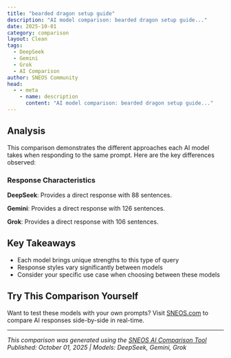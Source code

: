```yaml
---
title: "bearded dragon setup guide"
description: "AI model comparison: bearded dragon setup guide..."
date: 2025-10-01
category: comparison
layout: Clean
tags:
  - DeepSeek
  - Gemini
  - Grok
  - AI Comparison
author: SNEOS Community
head:
  - - meta
    - name: description
      content: "AI model comparison: bearded dragon setup guide..."
---
```


<ChatComparison
  title="bearded dragon setup guide"
  prompt="bearded dragon setup guide"
  :responses='{
    "DeepSeek": "Of course! Here is a comprehensive, step-by-step guide to setting up the perfect home for your new bearded dragon.\n\nThis guide is broken down into the essential components: the enclosure, heating, lighting, substrate, and decor.\n\n---\n\n### **Step 1: Choosing the Enclosure (The Vivarium)**\n\nThis is your dragon\u0027s entire world, so size and quality are crucial.\n\n*   **Tank Size:** **Bigger is always better.**\n    *   **Minimum for an adult:** 120-gallon (4ft x 2ft x 2ft). This is the modern, recommended standard.\n    *   **For a juvenile:** You can start with a 40-gallon breeder tank, but be prepared to upgrade quickly. It\u0027s often more cost-effective to buy the adult-size enclosure from the start.\n*   **Tank Type:**\n    *   **Front-Opening Terrarium:** Highly recommended. They are less stressful for your beardie as you aren\u0027t reaching down from above (like a predator). They also hold heat and humidity well.\n    *   **Glass Aquarium:** A common starter option, but screen tops can make it hard to maintain proper heat and humidity.\n    *   **PVC Enclosure:** Excellent for heat and humidity retention, lightweight, and durable.\n\n---\n\n### **Step 2: Heating \u0026 Temperature Gradients**\n\nBearded dragons are ectotherms and need external heat to digest food and regulate their body temperature. You must create a **temperature gradient**.\n\n*   **Basking Spot:** One end of the tank needs a hot, focused basking area.\n    *   **Temperature:** 95-110\u00B0F (35-43\u00B0C) for adults. Juveniles need it on the hotter end (105-110\u00B0F).\n    *   **How to Achieve It:** Use a **Halogen Flood Bulb** (not a colored bulb) in a ceramic dome lamp fixture. Place this over a sturdy basking platform (like a rock or branch) at one end of the tank.\n*   **Cool Side:** The opposite end of the tank should be much cooler.\n    *   **Temperature:** 75-85\u00B0F (24-29\u00B0C).\n    *   This allows your dragon to thermoregulate by moving between the hot and cool areas.\n*   **Nighttime Heating:**\n    *   If your home drops below **~65\u00B0F (18\u00B0C)** at night, you need supplemental heat.\n    *   **Use a Ceramic Heat Emitter (CHE):** These produce heat but no light, so they won\u0027t disrupt your dragon\u0027s sleep cycle. **Never use heat rocks,** as they can cause severe burns.\n*   **Essential Equipment:**\n    *   **Thermostat:** **NON-NEGOTIABLE.** This plugs into your heat source and regulates the temperature, preventing it from overheating and causing injury or fire. A simple on/off thermostat is sufficient for the basking lamp and CHE.\n    *   **Digital Thermometers:** Use one with a probe for the basking spot and another for the cool side. **Do not rely on analog/stick-on gauges,** as they are highly inaccurate.\n\n---\n\n### **Step 3: Lighting (The Most Critical Element)**\n\nProper lighting is not optional; it\u0027s essential for their health.\n\n*   **UVB Lighting:** This allows them to synthesize Vitamin D3, which is critical for absorbing calcium. Without it, they will develop Metabolic Bone Disease (MBD), a fatal and painful condition.\n    *   **Type:** You need a **T5 HO Linear UVB Tube Light.** **Do not use compact/coil bulbs** as they are ineffective.\n    *   **Strength:** A **10.0 or 12%** UVB bulb (like the Arcadia Desert 12% or Zoo Med ReptiSun 10.0 T5 HO).\n    *   **Placement:** Mount the fixture **inside** the enclosure if you have a mesh top (mesh blocks ~40% of UVB), or on top if the mesh is wide. It should span about 1/2 to 2/3 of the tank\u0027s length, overlapping with the basking area.\n    *   **Distance:** Follow the manufacturer\u0027s guidelines, but typically the basking platform should be 12-15 inches away from a T5 HO bulb.\n    *   **Replacement:** Change the UVB bulb every **9-12 months**, even if it hasn\u0027t burned out, as its UV output degrades.\n\n*   **Lighting Schedule:**\n    *   Use a simple timer for both the basking lamp and UVB light.\n    *   **12-14 hours on during the day, 10-12 hours off at night** to simulate a natural day/night cycle.\n\n---\n\n### **Step 4: Substrate (Flooring)**\n\nThis is a topic of debate, but safety should be the priority.\n\n*   **For Beginners \u0026 Juveniles: \u0022Safe and Simple\u0022**\n    *   **Slate/Rock Tiles:** Excellent choice. They hold heat, are easy to clean, and keep nails trimmed.\n    *   **Non-Adhesive Shelf Liner:** Very easy to clean and replace.\n    *   **Paper Towel/Butcher Paper:** The safest, easiest option for quarantine or sick dragons.\n\n*   **Advanced/Loose Substrates (Only for healthy adults in a perfect setup):**\n    *   **50/50 Mix of Topsoil \u0026 Playsand:** A naturalistic option that allows for digging. It must be kept clean to prevent bacteria.\n    *   **Commercial Sandy Mat:** A good compromise that looks natural but is easier to clean.\n\n*   **What to AVOID:**\n    *   **Calcium Sand:** Clumps when wet and can cause fatal impaction.\n    *   **Walnut Shells:** Sharp and dangerous.\n    *   **Any loose substrate for juveniles,** as they are more prone to accidental ingestion and impaction.\n\n---\n\n### **Step 5: Decor \u0026 Enrichment**\n\nA bare tank is a boring and stressful home.\n\n*   **Basking Platform:** A large, flat rock, driftwood, or a sturdy branch directly under the heat lamp.\n*   **Hides:** Provide at least two\u2014one on the warm side and one on the cool side. This gives them a sense of security.\n*   **Climbing Branches:** Beardies love to climb! Secure branches and rocks to create different levels.\n*   **Background:** Applying a background (especially on 3 sides) helps your dragon feel more secure and less exposed.\n\n---\n\n### **Step 6: Feeding \u0026 Hydration**\n\n*   **Food \u0026 Water Dishes:**\n    *   **Salad Bowl:** Use a shallow, sturdy dish for daily greens.\n    *   **Live Feeder Bowl:** A deep, smooth-sided bowl (like a ceramic pet food bowl) to prevent insects like crickets from escaping.\n    *   **Water Bowl:** A shallow water dish is optional. Some dragons will drink from it, but most get their hydration from their food and baths. If you use one, keep it on the cool side to prevent raising humidity too much.\n\n*   **Humidity:**\n    *   Ideal range is **30-40%**. Use a **digital hygrometer** to monitor it.\n    *   High humidity (\u003E50-60%) can lead to respiratory infections. If it\u0027s too high, improve ventilation or use a smaller water bowl.\n\n---\n\n### **Quick Shopping Checklist**\n\n| Category | Essential Item | Recommended Product/Brand |\n| :--- | :--- | :--- |\n| **Enclosure** | 120-Gallon Tank | 4\u0027x2\u0027x2\u0027 PVC or Wood Vivarium |\n| **Heating** | Basking Lamp \u0026 Fixture | Halogen Flood Bulb (75w-150w) in a Dome |\n| | Thermostat | Simple On/Off Thermostat |\n| | Night Heat (if needed) | Ceramic Heat Emitter (CHE) |\n| **Lighting** | UVB Light \u0026 Fixture | T5 HO Linear Fixture with 10.0/12% UVB Tube |\n| **Monitoring** | Thermometers \u0026 Hygrometer | Two Digital Thermometers with Probes |\n| **Substrate** | Flooring | Slate Tile or Non-Adhesive Shelf Liner |\n| **Decor** | Basking Platform, Hides, Branches | Flat Rock, Cork Rounds, Driftwood |\n| **Accessories**| Timer, Food/Water Dishes | Standard Outlet Timer, Ceramic Bowls |\n\n### **Final Setup Steps**\n\n1.  **Assemble \u0026 Place:** Set up the empty enclosure in a quiet, low-traffic area away from direct sunlight and drafts.\n2.  **Install Substrate:** Lay down your chosen substrate.\n3.  **Position Lighting \u0026 Heating:** Install the UVB fixture and basking lamp at one end. **Connect the basking lamp and CHE to the thermostat.**\n4.  **Add Decor:** Place the basking platform, hides, and branches. Ensure everything is stable and can\u0027t fall.\n5.  **Calibrate \u0026 Wait:** Turn everything on and let it run for **at least 24 hours** before introducing your dragon. Monitor the temperatures and humidity closely, adjusting the thermostat and lamp heights until the gradient is perfect.\n\nBy following this guide, you will create a healthy, stimulating, and safe environment where your bearded dragon can thrive for years to come.",
    "Gemini": "Alright, let\u0027s break down how to set up a fantastic home for your bearded dragon! This guide will cover everything from the enclosure itself to heating, lighting, substrate, and even some fun additions.\n\n**I. The Enclosure (The Dragon\u0027s Castle):**\n\n*   **Size:** This is the *most crucial* factor.  Bearded dragons need a lot of space, especially as they grow.\n\n    *   **Baby (Under 6 inches):**  A 20-gallon long tank *can* work temporarily, but you\u0027ll need to upgrade quickly.\n    *   **Juvenile (6-12 inches):** A 40-gallon breeder tank is suitable for a few months.\n    *   **Adult (Over 12 inches):** **Minimum: 4 feet long x 2 feet wide x 2 feet tall (120 gallons).**  Bigger is *always* better.  Think of it this way: more space means more opportunities for thermoregulation, enrichment, and a happier dragon.  A 120-gallon is often called a 4x2x2 or 48x24x24.\n\n*   **Material:** Glass tanks are the most common and affordable.  PVC enclosures are also good (retain heat and humidity better but can be more expensive).  Wood enclosures need to be sealed properly to prevent moisture damage and bacterial growth.\n\n*   **Placement:**\n\n    *   **Avoid direct sunlight:**  While they need UVB, direct sunlight through glass can overheat the enclosure very quickly and be lethal.\n    *   **Quiet area:**  Minimize stress by placing the enclosure in a relatively calm location, away from high-traffic areas, loud noises (speakers, etc.), and vibrations.\n    *   **Sturdy surface:** Make sure the stand or surface holding the tank is strong enough to support the weight of a filled enclosure.\n    *   **Easy access:** You\u0027ll need to easily access the enclosure for cleaning, feeding, and interacting with your dragon.\n\n**II. Heating \u0026 Lighting (Sunshine in a Box):**\n\nThis is the most crucial and often misunderstood aspect of bearded dragon care. Improper heating and lighting can lead to serious health problems like metabolic bone disease (MBD).\n\n*   **Temperature Gradient:** Bearded dragons are cold-blooded and need a temperature gradient to regulate their body temperature.  This means having a hot basking spot on one side and a cooler area on the other.\n\n    *   **Basking Spot:** 100-110\u00B0F (38-43\u00B0C) - Use a digital thermometer with a probe placed *directly* on the basking surface to get an accurate reading.\n    *   **Warm Side:** 85-90\u00B0F (29-32\u00B0C)\n    *   **Cool Side:** 75-80\u00B0F (24-27\u00B0C)\n    *   **Nighttime:** 65-75\u00B0F (18-24\u00B0C).  If it gets colder than this, use a ceramic heat emitter (CHE) to provide supplemental heat without light.\n\n*   **Heating Sources:**\n\n    *   **Basking Bulb:**  A halogen flood bulb is an excellent choice for providing heat.  Adjust the wattage and distance to achieve the correct basking temperature.  Avoid colored bulbs (red, blue, etc.) as they can disrupt their sleep cycle.\n    *   **Ceramic Heat Emitter (CHE):**  Provides heat without light.  Use this at night if the enclosure temperature drops below the ideal range.\n    *   **Heat Mat/Under Tank Heater (UTH):** Generally *not* recommended. Bearded dragons don\u0027t absorb heat well through their bellies.  They are more likely to get burned if they can\u0027t feel the heat effectively.  UTH\u0027s are ok as supplemental heat if monitored carefully and you are experienced.  Best to use CHE, though.\n\n*   **Lighting Sources:**\n\n    *   **UVB Bulb:** *Essential* for vitamin D3 synthesis, which allows them to absorb calcium.  Without UVB, they will develop MBD.\n\n        *   **Type:** Linear UVB is best.  The length should be at least half the length of the enclosure.  T5 UVB bulbs are generally stronger and more effective than T8 bulbs.\n        *   **Placement:**  Mount the UVB bulb *inside* the enclosure, as close to the top as possible.  Mesh screens can significantly reduce UVB output.  The distance from the bulb to the basking spot should be within the manufacturer\u0027s recommended range (usually 10-12 inches for a T5 bulb).  Do not put glass or plastic between the bulb and the dragon.\n        *   **Replacement:**  UVB bulbs lose their effectiveness over time, even if they still produce visible light.  Replace T5 UVB bulbs every 12 months and T8 bulbs every 6 months.\n        *   **Brands:**  Arcadia and ReptiSun are reputable brands.  Avoid cheaper, generic UVB bulbs.\n\n    *   **Daylight Bulb (Optional):** A bright white light can help to illuminate the enclosure and make it more visually appealing.  This is not essential if you have adequate heating and UVB.\n\n*   **Monitoring:**\n\n    *   **Digital Thermometers with Probes:**  Use at least two: one for the basking spot and one for the cool side.\n    *   **Hygrometer:**  A hygrometer measures humidity.  Bearded dragons need low humidity (30-40%).\n\n**III. Substrate (What They Walk On):**\n\n*   **Safe Options:**\n\n    *   **Paper Towels/Newspaper:** Easy to clean and good for quarantine or young dragons.\n    *   **Tile:**  Easy to clean, provides a good basking surface, and helps wear down their nails.  Rough textured tile is best.\n    *   **Reptile Carpet:**  Easy to clean but can harbor bacteria if not cleaned regularly.\n    *   **Bioactive Substrate:** A more advanced setup that mimics their natural environment, using a mixture of organic topsoil, play sand, and other materials. Requires more maintenance.\n\n*   **Substrates to Avoid:**\n\n    *   **Sand (Especially Calcium Sand):** High risk of impaction (blockage of the digestive tract) if ingested.  Calcium sand can also bind to calcium in their bodies and make MBD worse.\n    *   **Wood Shavings (Cedar, Pine):**  Contain oils that can be harmful to reptiles.\n    *   **Walnut Shells:**  Can cause impaction if ingested.\n    *   **Gravel:**  Difficult to clean and can cause impaction.\n\n**IV. Enrichment \u0026 Accessories (Making it Home):**\n\n*   **Basking Platform:**  A sturdy rock, branch, or piece of wood under the basking bulb.  Make sure it\u0027s stable and can support the dragon\u0027s weight.\n*   **Hiding Place:**  A cave, half-log, or other enclosure where the dragon can feel secure and escape the light.  One on the warm side and one on the cool side is ideal.\n*   **Climbing Branches:**  Encourage natural behaviors and provide exercise.  Make sure they are sturdy and won\u0027t fall over.\n*   **Food Bowl:**  A shallow dish for insects.\n*   **Water Bowl:**  A shallow dish with fresh water.  Bearded dragons don\u0027t drink often, but it\u0027s important to have water available.  Consider a dripper or mister to encourage drinking.\n*   **Decorations (Optional):**  Fake plants, rocks, and other decorations can add visual appeal and provide enrichment.  Make sure they are non-toxic and easy to clean.  Avoid small items that could be ingested.\n*   **Dig Box:** a container with a substrate suitable for digging, like playsand.\n\n**V. Setting Up the Enclosure (Putting it All Together):**\n\n1.  **Clean the Enclosure:** Thoroughly clean the enclosure with a reptile-safe disinfectant.\n2.  **Install Substrate:**  Place the chosen substrate in the enclosure.\n3.  **Set Up Heating \u0026 Lighting:**  Install the basking bulb, CHE (if needed), and UVB bulb according to the manufacturer\u0027s instructions.  Use timers to automate the lighting schedule (12-14 hours of light per day).\n4.  **Place Basking Platform:**  Position the basking platform under the basking bulb, ensuring it\u0027s at the correct distance to achieve the desired basking temperature.\n5.  **Add Hiding Places:**  Place a hiding place on both the warm and cool sides of the enclosure.\n6.  **Provide Food \u0026 Water:**  Place the food and water bowls in easily accessible locations.\n7.  **Monitor Temperatures:**  Turn on the heating and lighting and monitor the temperatures in the enclosure for several hours to ensure they are within the correct range.  Adjust the wattage of the bulbs or the distance to the basking spot as needed.\n8.  **Add Enrichment:**  Place climbing branches, decorations, and other enrichment items in the enclosure.\n9.  **Introduce Your Dragon (After a Week of Testing):**  Once you\u0027re confident that the environment is stable and correct, you can introduce your bearded dragon to their new home.  Allow them to explore and acclimate to their surroundings.\n\n**VI. Important Considerations:**\n\n*   **Quarantine:** If you\u0027re introducing a new bearded dragon to an existing one, quarantine the new dragon in a separate enclosure for at least 30-60 days to monitor for signs of illness.\n*   **Veterinarian:** Find a reptile veterinarian in your area and schedule a check-up for your bearded dragon.\n*   **Diet:**  Research a proper diet for your bearded dragon.  It should consist of live insects (crickets, roaches, mealworms) and leafy greens (collard greens, mustard greens, turnip greens).\n*   **Handling:**  Handle your bearded dragon gently and regularly to socialize them.\n*   **Research:**  Continue to research bearded dragon care.  There\u0027s always more to learn!\n*   **Impaction Risks:** Although you can decrease the risk of impaction, it is still a possibility if you use any loose substrate. Always monitor your dragon and watch out for any signs of impaction.\n\n**VII. Troubleshooting:**\n\n*   **Basking Spot Too Hot:** Raise the basking bulb or use a lower wattage bulb.\n*   **Basking Spot Too Cold:** Lower the basking bulb or use a higher wattage bulb.\n*   **Enclosure Too Humid:** Increase ventilation, use a dehumidifier, or switch to a different substrate.\n*   **Dragon Not Eating:** Could be due to stress, improper temperatures, or illness. Consult a veterinarian.\n*   **Dragon Lethargic:** Could be due to improper temperatures, MBD, or illness. Consult a veterinarian.\n\nThis guide provides a comprehensive overview of setting up a bearded dragon enclosure. Remember to prioritize the health and well-being of your dragon and consult with a veterinarian or experienced reptile keeper if you have any questions or concerns.  Good luck!\n",
    "Grok": "Setting up a proper habitat for a bearded dragon is crucial for their health, happiness, and longevity. Bearded dragons, native to the arid regions of Australia, require specific conditions that mimic their natural environment. Below is a comprehensive setup guide for creating an ideal enclosure for your bearded dragon.\n\n---\n\n### **1. Enclosure Size and Type**\n- **Tank Size**: \n  - Baby bearded dragons (up to 10 inches): Minimum 20-gallon tank.\n  - Juvenile bearded dragons (10-16 inches): Minimum 40-gallon breeder tank.\n  - Adult bearded dragons (16-24 inches): Minimum 75-120 gallon tank (4 feet long x 2 feet wide x 2 feet high is ideal).\n  - Bigger is always better; they need space to move, bask, and explore.\n- **Type**: Glass vivariums or custom-built enclosures work well. Ensure good ventilation to prevent humidity buildup.\n- **Lid**: Use a secure screen lid for ventilation and to allow UVB light penetration.\n\n**Note**: Avoid small starter kits; they are often too small and lack proper equipment.\n\n---\n\n### **2. Lighting**\nBearded dragons require two types of lighting: UVB for health and basking light for heat.\n\n- **UVB Lighting**:\n  - Essential for calcium absorption and preventing Metabolic Bone Disease (MBD).\n  - Use a high-quality UVB bulb, such as the Zoo Med ReptiSun 10.0 T5 HO or Arcadia 12% Desert UVB bulb.\n  - Mount the UVB bulb inside the tank (not on top of a screen, as screens can block UVB rays) at a distance of 6-12 inches from the basking spot.\n  - Replace UVB bulbs every 6-12 months, as their effectiveness diminishes even if they still emit light.\n- **Basking Light (Heat Source)**:\n  - Use a halogen or incandescent bulb to create a basking spot.\n  - Wattage depends on tank size and ambient room temperature (usually 50-75 watts for smaller tanks, 100-150 watts for larger ones).\n  - Position the light to create a temperature gradient (see Temperature section below).\n- **Light Cycle**: Provide 12-14 hours of light per day and 10-12 hours of darkness to mimic a natural day/night cycle. Use a timer for consistency.\n- **No Colored or Red Lights**: Avoid using colored or red bulbs at night, as they can disrupt sleep. If additional heat is needed at night, use a ceramic heat emitter (see below).\n\n---\n\n### **3. Temperature and Heat**\nBearded dragons are ectothermic (cold-blooded) and rely on external heat sources to regulate their body temperature. A proper temperature gradient is essential.\n\n- **Basking Spot**: 95-110\u00B0F (35-43\u00B0C) for adults; 100-110\u00B0F (38-43\u00B0C) for babies and juveniles.\n- **Cool Side**: 75-85\u00B0F (24-29\u00B0C) for all ages.\n- **Nighttime Temperature**: 65-75\u00B0F (18-24\u00B0C). If the temperature drops below this, use a ceramic heat emitter (CHE), which provides heat without light to avoid disrupting their sleep.\n- **Measurement**: Use digital thermometers with probes or an infrared temperature gun to monitor temperatures accurately at basking and cool zones. Avoid stick-on thermometers, as they are often inaccurate.\n- **Gradient**: Arrange the tank so one side is hot (basking) and the other is cooler, allowing the dragon to self-regulate.\n\n**Note**: Do NOT use heat rocks; they can cause burns as they heat unevenly.\n\n---\n\n### **4. Humidity**\n- Bearded dragons come from arid environments and require low humidity.\n- **Ideal Range**: 20-40% humidity.\n- **Monitoring**: Use a digital hygrometer to measure humidity levels.\n- **Ventilation**: Ensure proper airflow to prevent mold and respiratory issues. Avoid covering the tank completely.\n- **Bathing**: Provide occasional baths (1-2 times per week) for hydration and to assist with shedding, but avoid excessive moisture in the tank.\n\n**Note**: Too much humidity can lead to respiratory infections. If humidity is too high, reduce water bowls or increase ventilation.\n\n---\n\n### **5. Substrate (Flooring)**\nThe substrate is the material covering the bottom of the tank. Choosing the right one is important for safety and cleanliness.\n\n- **Recommended Substrates**:\n  - **Tile (Slate or Ceramic)**: Easy to clean, retains heat, and provides a natural surface for nail filing. Highly recommended for all ages.\n  - **Paper Towels or Newspaper**: Good for babies/juveniles or during quarantine as they are inexpensive and easy to replace.\n  - **Reptile Carpet**: Safe and reusable, though it can harbor bacteria if not cleaned regularly.\n- **Substrates to Avoid**:\n  - **Loose Substrates (Sand, Wood Chips, etc.)**: These pose a high risk of impaction (blockage in the digestive system) if ingested, especially for babies and juveniles. Avoid calci-sand, walnut shell, or any loose material.\n- If you choose a loose substrate for adults (like a sand/soil mix for digging), ensure it is only in a specific area and monitor your dragon closely.\n\n---\n\n### **6. Decor and Enrichment**\nBearded dragons need a stimulating environment to explore and feel secure.\n\n- **Basking Spot**: Provide a sturdy rock, branch, or platform under the basking light where the dragon can climb and soak up heat. Ensure it\u2019s stable and won\u2019t tip over.\n- **Hides**: Include at least two hides\u2014one on the hot side and one on the cool side\u2014for security and stress relief.\n- **Climbing Structures**: Add branches, rocks, or hammocks for climbing and exploration.\n- **Plants**: Use artificial plants for decor as live plants can increase humidity and may be eaten. If using live plants, ensure they are non-toxic (e.g., aloe, haworthia).\n- **Digging Area (Optional)**: For adults, a small area with a safe substrate mix (like topsoil and play sand) can encourage natural digging behavior.\n\n**Safety Tip**: Secure all decor to prevent it from falling and injuring your bearded dragon.\n\n---\n\n### **7. Diet and Feeding Setup**\n- **Food and Water Bowls**:\n  - Use shallow, heavy bowls to prevent tipping.\n  - Place food bowls on the cool side to avoid spoilage from heat.\n  - Provide a small water bowl for drinking, though bearded dragons often get hydration from food and baths.\n- **Diet**: Bearded dragons are omnivorous, and their diet changes with age.\n  - Babies (0-5 months): 70-80% insects (dubia roaches, crickets), 20-30% greens.\n  - Juveniles (5-12 months): 50% insects, 50% greens.\n  - Adults (12\u002B months): 20-30% insects, 70-80% greens.\n  - Dust insects with calcium powder (with D3) 4-5 times per week and a multivitamin 1-2 times per week.\n- **Feeding**: Feed babies 2-3 times daily, juveniles 1-2 times daily, and adults 1 time daily or every other day.\n\n---\n\n### **8. Cleaning and Maintenance**\n- **Daily**: Spot clean feces, uneaten food, and debris. Refill water as needed.\n- **Weekly**: Wipe down surfaces with a reptile-safe disinfectant (e.g., F10 or diluted vinegar solution). Wash and sanitize bowls.\n- **Monthly**: Deep clean the entire enclosure and replace or thoroughly clean reusable substrates like reptile carpet.\n- **Shedding**: Bearded dragons shed their skin regularly. Assist by providing baths and maintaining proper humidity during shedding, but do not pull off skin unless it\u2019s causing issues (consult a vet if stuck shed persists).\n\n---\n\n### **9. Health and Safety Considerations**\n- **Quarantine**: If introducing a new bearded dragon, quarantine them in a separate tank for at least 30-60 days to prevent spreading parasites or illness.\n- **Vet Checkups**: Schedule regular checkups with a reptile-experienced veterinarian to monitor health.\n- **Signs of Stress or Illness**: Watch for lethargy, loss of appetite, abnormal stool, or respiratory issues. Address any concerns promptly.\n- **Handling**: Handle your bearded dragon gently and support their body. Wash hands before and after handling to prevent disease transmission (like salmonella).\n\n---\n\n### **10. Additional Tips**\n- **Research**: Continuously educate yourself on bearded dragon care as new information and products become available.\n- **Budget**: Be prepared for initial setup costs ($200-$500\u002B) and ongoing expenses for food, lighting, and vet care.\n- **Interaction**: Spend time with your bearded dragon to build trust, but avoid over-handling, especially with new or young dragons.\n- **Lifespan**: With proper care, bearded dragons can live 10-15 years or more, so commit to long-term care.\n\n---\n\n### **Sample Shopping List for Bearded Dragon Setup**\n- Enclosure (appropriate size)\n- UVB light and fixture (e.g., Zoo Med ReptiSun 10.0 T5 HO)\n- Basking light and fixture (halogen or incandescent bulb)\n- Ceramic heat emitter (if needed for nighttime heat)\n- Digital thermometer and hygrometer\n- Substrate (tile, paper towels, or reptile carpet)\n- Basking rock or platform\n- Hides (at least 2)\n- Food and water bowls\n- Decor (branches, hammocks, artificial plants)\n- Calcium powder and multivitamin supplement\n- Reptile-safe disinfectant\n- Timer for lights\n\n---\n\nBy following this guide, you\u2019ll create a safe, comfortable, and stimulating environment for your bearded dragon to thrive. If you have specific questions about your setup or your dragon\u2019s behavior, feel free to ask! You can also consult with a"
  }'
  published-date="17:12"
/>

## Analysis

This comparison demonstrates the different approaches each AI model takes when responding to the same prompt. Here are the key differences observed:

### Response Characteristics

**DeepSeek**: Provides a direct response with 88 sentences. 

**Gemini**: Provides a direct response with 126 sentences. 

**Grok**: Provides a direct response with 106 sentences. 

## Key Takeaways

- Each model brings unique strengths to this type of query
- Response styles vary significantly between models
- Consider your specific use case when choosing between these models

## Try This Comparison Yourself

Want to test these models with your own prompts? Visit [SNEOS.com](https://sneos.com) to compare AI responses side-by-side in real-time.

---

*This comparison was generated using the [SNEOS AI Comparison Tool](https://sneos.com)*
*Published: October 01, 2025 | Models: DeepSeek, Gemini, Grok*
